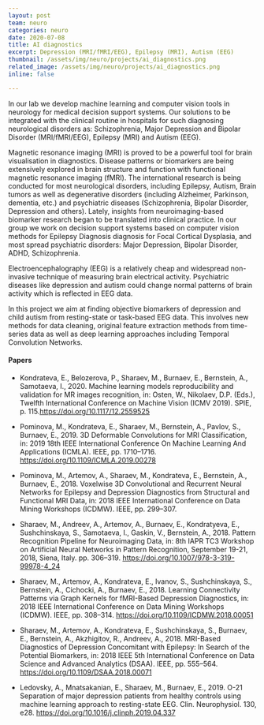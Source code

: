 ```yaml
---
layout: post
team: neuro
categories: neuro
date: 2020-07-08
title: AI diagnostics
excerpt: Depression (MRI/fMRI/EEG), Epilepsy (MRI), Autism (EEG)
thumbnail: /assets/img/neuro/projects/ai_diagnostics.png
related_image: /assets/img/neuro/projects/ai_diagnostics.png
inline: false

---
```

In our lab we develop machine learning and computer vision tools in neurology for medical decision support systems. Our solutions to be integrated with the clinical routine in hospitals for such diagnosing neurological disorders as: Schizophrenia, Major Depression and Bipolar Disorder (MRI/fMRI/EEG), Epilepsy (MRI) and Autism (EEG).

Magnetic resonance imaging (MRI) is proved to be a powerful tool for brain visualisation in diagnostics. Disease patterns or biomarkers are being extensively explored in brain structure and function with functional magnetic resonance imaging (fMRI). The international research  is being conducted for most neurological disorders, including Epilepsy, Autism, Brain tumors as well as degenerative disorders (including Alzheimer, Parkinson, dementia, etc.) and psychiatric diseases (Schizophrenia, Bipolar Disorder, Depression and others). Lately, insights from neuroimaging-based biomarker research began to be translated into clinical practice. In our group we work on decision support systems based on computer vision methods for Epilepsy Diagnosis diagnosis for Focal Cortical Dysplasia, and most spread psychiatric disorders: Major Depression, Bipolar Disorder, ADHD, Schizophrenia.

Electroencephalography (EEG) is a relatively cheap and widespread non-invasive technique of measuring brain electrical activity. Psychiatric diseases like depression and autism could change normal patterns of brain activity which is reflected in EEG data.  

In this project we aim at finding objective biomarkers of depression and child autism from resting-state or task-based EEG data. This involves new methods for data cleaning, original feature extraction methods from time-series data as well as deep learning approaches including Temporal Convolution Networks.

#### Papers

* Kondrateva, E., Belozerova, P., Sharaev, M., Burnaev, E., Bernstein, A., Samotaeva, I., 2020. Machine learning models reproducibility and validation for MR images recognition, in: Osten, W., Nikolaev, D.P. (Eds.), Twelfth International Conference on Machine Vision (ICMV 2019). SPIE, p. 115.https://doi.org/10.1117/12.2559525

* Pominova, M., Kondrateva, E., Sharaev, M., Bernstein, A., Pavlov, S., Burnaev, E., 2019. 3D Deformable Convolutions for MRI Classification, in: 2019 18th IEEE International Conference On Machine Learning And Applications (ICMLA). IEEE, pp. 1710–1716. https://doi.org/10.1109/ICMLA.2019.00278

* Pominova, M., Artemov, A., Sharaev, M., Kondrateva, E., Bernstein, A., Burnaev, E., 2018. Voxelwise 3D Convolutional and Recurrent Neural Networks for Epilepsy and Depression Diagnostics from Structural and Functional MRI Data, in: 2018 IEEE International Conference on Data Mining Workshops (ICDMW). IEEE, pp. 299–307.

* Sharaev, M., Andreev, A., Artemov, A., Burnaev, E., Kondratyeva, E., Sushchinskaya, S., Samotaeva, I., Gaskin, V., Bernstein, A., 2018. Pattern Recognition Pipeline for Neuroimaging Data, in: 8th IAPR TC3 Workshop on Artificial Neural Networks in Pattern Recognition, September 19-21, 2018, Siena, Italy. pp. 306–319. https://doi.org/10.1007/978-3-319-99978-4_24

* Sharaev, M., Artemov, A., Kondrateva, E., Ivanov, S., Sushchinskaya, S., Bernstein, A., Cichocki, A., Burnaev, E., 2018. Learning Connectivity Patterns via Graph Kernels for fMRI-Based Depression Diagnostics, in: 2018 IEEE International Conference on Data Mining Workshops (ICDMW). IEEE, pp. 308–314. https://doi.org/10.1109/ICDMW.2018.00051

* Sharaev, M., Artemov, A., Kondrateva, E., Sushchinskaya, S., Burnaev, E., Bernstein, A., Akzhigitov, R., Andreev, A., 2018. MRI-Based Diagnostics of Depression Concomitant with Epilepsy: In Search of the Potential Biomarkers, in: 2018 IEEE 5th International Conference on Data Science and Advanced Analytics (DSAA). IEEE, pp. 555–564. https://doi.org/10.1109/DSAA.2018.00071

* Ledovsky, A., Mnatsakanian, E., Sharaev, M., Burnaev, E., 2019. O-21 Separation of major depression patients from healthy controls using machine learning approach to resting-state EEG. Clin. Neurophysiol. 130, e28. https://doi.org/10.1016/j.clinph.2019.04.337
